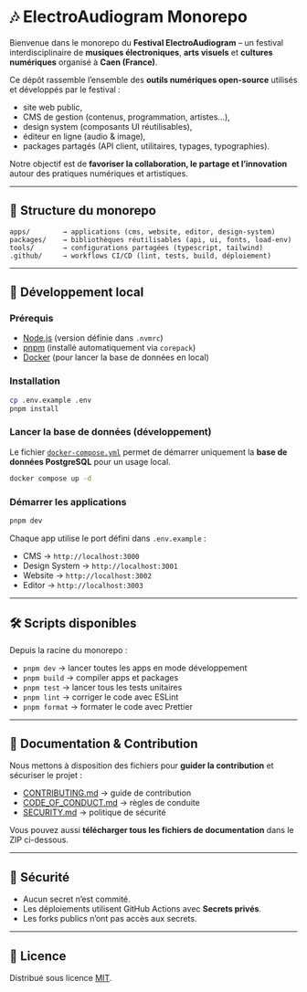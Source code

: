 # 🎶 ElectroAudiogram Monorepo

Bienvenue dans le monorepo du **Festival ElectroAudiogram** – un festival interdisciplinaire de **musiques électroniques**, **arts visuels** et **cultures numériques** organisé à **Caen (France)**.

Ce dépôt rassemble l’ensemble des **outils numériques open-source** utilisés et développés par le festival :

- site web public,
- CMS de gestion (contenus, programmation, artistes…),
- design system (composants UI réutilisables),
- éditeur en ligne (audio & image),
- packages partagés (API client, utilitaires, typages, typographies).

Notre objectif est de **favoriser la collaboration, le partage et l’innovation** autour des pratiques numériques et artistiques.

---

## 📂 Structure du monorepo

```
apps/        → applications (cms, website, editor, design-system)
packages/    → bibliothèques réutilisables (api, ui, fonts, load-env)
tools/       → configurations partagées (typescript, tailwind)
.github/     → workflows CI/CD (lint, tests, build, déploiement)
```

---

## 🚀 Développement local

### Prérequis

- [Node.js](https://nodejs.org/) (version définie dans `.nvmrc`)
- [pnpm](https://pnpm.io/) (installé automatiquement via `corepack`)
- [Docker](https://www.docker.com/) (pour lancer la base de données en local)

### Installation

```bash
cp .env.example .env
pnpm install
```

### Lancer la base de données (développement)

Le fichier [`docker-compose.yml`](./docker-compose.yml) permet de démarrer uniquement la **base de données PostgreSQL** pour un usage local.

```bash
docker compose up -d
```

### Démarrer les applications

```bash
pnpm dev
```

Chaque app utilise le port défini dans `.env.example` :

- CMS → `http://localhost:3000`
- Design System → `http://localhost:3001`
- Website → `http://localhost:3002`
- Editor → `http://localhost:3003`

---

## 🛠️ Scripts disponibles

Depuis la racine du monorepo :

- `pnpm dev` → lancer toutes les apps en mode développement
- `pnpm build` → compiler apps et packages
- `pnpm test` → lancer tous les tests unitaires
- `pnpm lint` → corriger le code avec ESLint
- `pnpm format` → formater le code avec Prettier

---

## 📖 Documentation & Contribution

Nous mettons à disposition des fichiers pour **guider la contribution** et sécuriser le projet :

- [CONTRIBUTING.md](./CONTRIBUTING.md) → guide de contribution
- [CODE_OF_CONDUCT.md](./CODE_OF_CONDUCT.md) → règles de conduite
- [SECURITY.md](./SECURITY.md) → politique de sécurité

Vous pouvez aussi **télécharger tous les fichiers de documentation** dans le ZIP ci-dessous.

---

## 🔐 Sécurité

- Aucun secret n’est commité.
- Les déploiements utilisent GitHub Actions avec **Secrets privés**.
- Les forks publics n’ont pas accès aux secrets.

---

## 📜 Licence

Distribué sous licence [MIT](./LICENCE).
